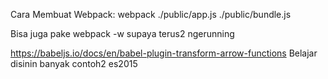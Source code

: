 Cara Membuat Webpack: webpack ./public/app.js ./public/bundle.js

Bisa juga pake webpack -w supaya terus2 ngerunning

https://babeljs.io/docs/en/babel-plugin-transform-arrow-functions 
Belajar disinin banyak contoh2 es2015

